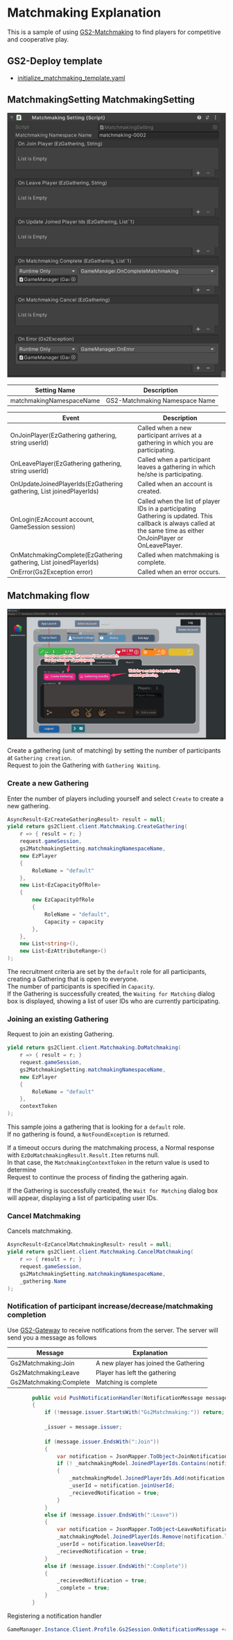 ﻿# Matchmaking Explanation

This is a sample of using [GS2-Matchmaking](https://app.gs2.io/docs/en/index.html#gs2-matchmaking) to find players for competitive and cooperative play.

## GS2-Deploy template

- [initialize_matchmaking_template.yaml](../Templates/initialize_matchmaking_template.yaml)

## MatchmakingSetting MatchmakingSetting

![Inspector Window](Matchmaking.png)

| Setting Name | Description |
---|---
| matchmakingNamespaceName | GS2-Matchmaking Namespace Name |

| Event | Description |
---|---
| OnJoinPlayer(EzGathering gathering, string userId) | Called when a new participant arrives at a gathering in which you are participating. | OnJoinPlayer(EzGathering gathering, string userId)
| OnLeavePlayer(EzGathering gathering, string userId) | Called when a participant leaves a gathering in which he/she is participating. | OnLeavePlayer(EzGatheringgathering, string userId)
| OnUpdateJoinedPlayerIds(EzGathering gathering, List<string> joinedPlayerIds) | Called when an account is created. | OnUpdateJoinedPlayerIds
| OnLogin(EzAccount account, GameSession session) | Called when the list of player IDs in a participating Gathering is updated. This callback is always called at the same time as either OnJoinPlayer or OnLeavePlayer. | OnJoinPlayer
| OnMatchmakingComplete(EzGathering gathering, List<string> joinedPlayerIds) | Called when matchmaking is complete. | OnMatchmakingComplete(EzGathering gathering, List<string> joinedPlayerIds)
| OnError(Gs2Exception error) | Called when an error occurs. | OnError(Gs2Exception error)

## Matchmaking flow

![Matching](Matching_en.png)

Create a gathering (unit of matching) by setting the number of participants at `Gathering creation`.  
Request to join the Gathering with `Gathering Waiting`.

### Create a new Gathering

Enter the number of players including yourself and select `Create` to create a new gathering.

```c#
AsyncResult<EzCreateGatheringResult> result = null;
yield return gs2Client.client.Matchmaking.CreateGathering(
    r => { result = r; }
    request.gameSession,
    gs2MatchmakingSetting.matchmakingNamespaceName,
    new EzPlayer
    {
        RoleName = "default"
    },
    new List<EzCapacityOfRole>
    {
        new EzCapacityOfRole
        {
            RoleName = "default",
            Capacity = capacity
        },
    },
    new List<string>(),
    new List<EzAttributeRange>()
);
```

The recruitment criteria are set by the `default` role for all participants, creating a Gathering that is open to everyone.  
The number of participants is specified in `Capacity`.  
If the Gathering is successfully created, the `Waiting for Matching` dialog box is displayed, showing a list of user IDs who are currently participating.

### Joining an existing Gathering

Request to join an existing Gathering.

```c#
yield return gs2Client.client.Matchmaking.DoMatchmaking(
    r => { result = r; }
    request.gameSession,
    gs2MatchmakingSetting.matchmakingNamespaceName,
    new EzPlayer
    {
        RoleName = "default"
    },
    contextToken
);
````

This sample joins a gathering that is looking for a `default` role.  
If no gathering is found, a `NotFoundException` is returned.

If a timeout occurs during the matchmaking process, a
Normal response with `EzDoMatchmakingResult.Result.Item` returns null.  
In that case, the `MatchmakingContextToken` in the return value is used to determine  
Request to continue the process of finding the gathering again.

If the Gathering is successfully created, the `Wait for Matching` dialog box will appear, displaying a list of participating user IDs.

### Cancel Matchmaking

Cancels matchmaking.

```c#
AsyncResult<EzCancelMatchmakingResult> result = null;
yield return gs2Client.client.Matchmaking.CancelMatchmaking(
    r => { result = r; }
    request.gameSession,
    gs2MatchmakingSetting.matchmakingNamespaceName,
    _gathering.Name
);
```

### Notification of participant increase/decrease/matchmaking completion

Use [GS2-Gateway](https://app.gs2.io/docs/en/index.html#gs2-gateway) to receive notifications from the server.
The server will send you a message as follows

| Message | Explanation |
---|---
Gs2Matchmaking:Join | A new player has joined the Gathering
Gs2Matchmaking:Leave | Player has left the gathering
Gs2Matchmaking:Complete | Matching is complete

```c#
        public void PushNotificationHandler(NotificationMessage message)
        {
            if (!message.issuer.StartsWith("Gs2Matchmaking:")) return;

            _issuer = message.issuer;

            if (message.issuer.EndsWith(":Join"))
            {
                var notification = JsonMapper.ToObject<JoinNotification>(message.payload);
                if (! _matchmakingModel.JoinedPlayerIds.Contains(notification.joinUserId))
                {
                    _matchmakingModel.JoinedPlayerIds.Add(notification.joinUserId);
                    _userId = notification.joinUserId;
                    _recievedNotification = true;
                }
            }
            else if (message.issuer.EndsWith(":Leave"))
            {
                var notification = JsonMapper.ToObject<LeaveNotification>(message.payload);
                _matchmakingModel.JoinedPlayerIds.Remove(notification.leaveUserId);
                _userId = notification.leaveUserId;
                _recievedNotification = true;
            }
            else if (message.issuer.EndsWith(":Complete"))
            {
                _recievedNotification = true;
                _complete = true;
            }
        }
```

Registering a notification handler

```c#
GameManager.Instance.Client.Profile.Gs2Session.OnNotificationMessage += PushNotificationHandler;
```

